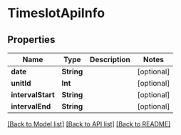 # TimeslotApiInfo

## Properties
Name | Type | Description | Notes
------------ | ------------- | ------------- | -------------
**date** | **String** |  | [optional] 
**unitId** | **Int** |  | [optional] 
**intervalStart** | **String** |  | [optional] 
**intervalEnd** | **String** |  | [optional] 

[[Back to Model list]](../README.md#documentation-for-models) [[Back to API list]](../README.md#documentation-for-api-endpoints) [[Back to README]](../README.md)


